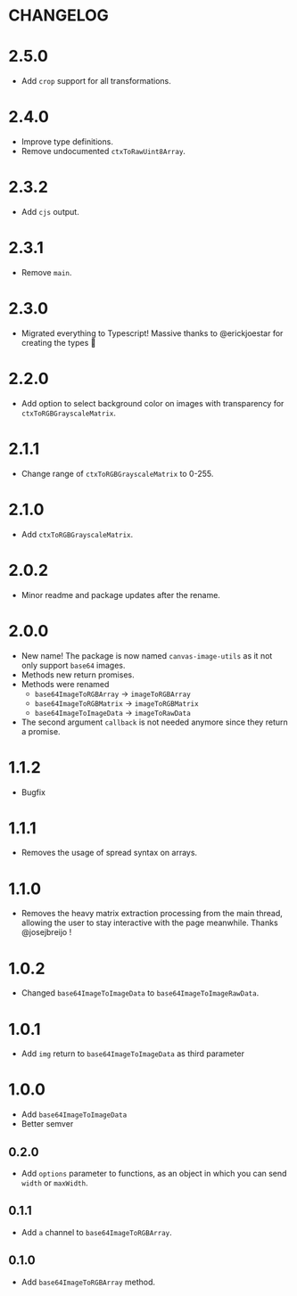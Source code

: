 # CHANGELOG

# 2.5.0

- Add `crop` support for all transformations.

# 2.4.0

- Improve type definitions.
- Remove undocumented `ctxToRawUint8Array`.

# 2.3.2

- Add `cjs` output.

# 2.3.1

- Remove `main`.

# 2.3.0

- Migrated everything to Typescript! Massive thanks to @erickjoestar for
  creating the types 🙌

# 2.2.0

- Add option to select background color on images with transparency for
  `ctxToRGBGrayscaleMatrix`.

# 2.1.1

- Change range of `ctxToRGBGrayscaleMatrix` to 0-255.

# 2.1.0

- Add `ctxToRGBGrayscaleMatrix`.

# 2.0.2

- Minor readme and package updates after the rename.

# 2.0.0

- New name! The package is now named `canvas-image-utils` as it not only support
  `base64` images.
- Methods new return promises.
- Methods were renamed
  - `base64ImageToRGBArray` -> `imageToRGBArray`
  - `base64ImageToRGBMatrix` -> `imageToRGBMatrix`
  - `base64ImageToImageData` -> `imageToRawData`
- The second argument `callback` is not needed anymore since they return a
  promise.

# 1.1.2

- Bugfix

# 1.1.1

- Removes the usage of spread syntax on arrays.

# 1.1.0

- Removes the heavy matrix extraction processing from the main thread, allowing
  the user to stay interactive with the page meanwhile. Thanks @josejbreijo !

# 1.0.2

- Changed `base64ImageToImageData` to `base64ImageToImageRawData`.

# 1.0.1

- Add `img` return to `base64ImageToImageData` as third parameter

# 1.0.0

- Add `base64ImageToImageData`
- Better semver

## 0.2.0

- Add `options` parameter to functions, as an object in which you can send
  `width` or `maxWidth`.

## 0.1.1

- Add `a` channel to `base64ImageToRGBArray`.

## 0.1.0

- Add `base64ImageToRGBArray` method.
